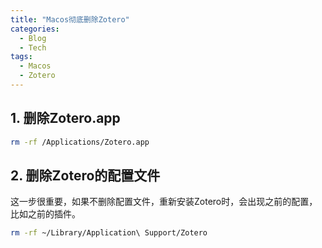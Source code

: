 ```yaml
---
title: "Macos彻底删除Zotero"
categories:
  - Blog
  - Tech
tags:
  - Macos
  - Zotero
---
```


## 1. 删除Zotero.app

```bash
rm -rf /Applications/Zotero.app
```

## 2. 删除Zotero的配置文件

这一步很重要，如果不删除配置文件，重新安装Zotero时，会出现之前的配置，比如之前的插件。

```bash
rm -rf ~/Library/Application\ Support/Zotero
```